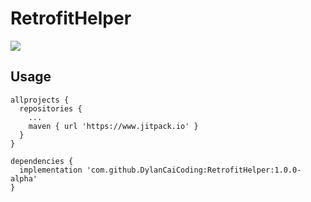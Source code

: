 # RetrofitHelper

[![](https://www.jitpack.io/v/DylanCaiCoding/RetrofitHelper.svg)](https://www.jitpack.io/#DylanCaiCoding/RetrofitHelper)

## Usage

```
allprojects {
  repositories {
    ...
    maven { url 'https://www.jitpack.io' }
  }
}
```

```
dependencies {
  implementation 'com.github.DylanCaiCoding:RetrofitHelper:1.0.0-alpha'
}
```
